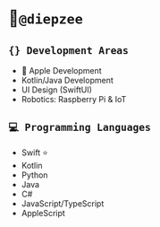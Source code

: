 # 🪼`@diepzee`

## `{} Development Areas`
-  Apple Development
- Kotlin/Java Development
- UI Design (SwiftUI)
- Robotics: Raspberry Pi & IoT

## `💻 Programming Languages`
- Swift ⭐️
- Kotlin
- Python
- Java
- C#
- JavaScript/TypeScript
- AppleScript

